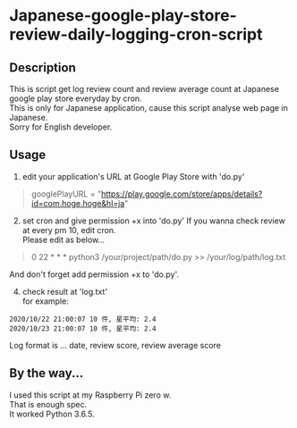 # Japanese-google-play-store-review-daily-logging-cron-script

## Description
This is script get log review count and review average count at Japanese google play store everyday by cron.  
This is only for Japanese application, cause this script analyse web page in Japanese.  
Sorry for English developer.  

## Usage
1. edit your application's URL at Google Play Store with 'do.py'
> googlePlayURL = "https://play.google.com/store/apps/details?id=com.hoge.hoge&hl=ja"

2. set cron and give permission +x into 'do.py'
If you wanna check review at every pm 10, edit cron.  
Please edit as below...  
> 0 22 * * * python3 /your/project/path/do.py >> /your/log/path/log.txt  

And don't forget add permission +x to 'do.py'.  

4. check result at 'log.txt'  
for example: 

```2020/10/21 21:00:07 9 件, 星平均: 2.6
2020/10/22 21:00:07 10 件, 星平均: 2.4
2020/10/23 21:00:07 10 件, 星平均: 2.4
```
Log format is ... date, review score, review average score

## By the way...
I used this script at my Raspberry Pi zero w.  
That is enough spec.  
It worked Python 3.6.5.  
